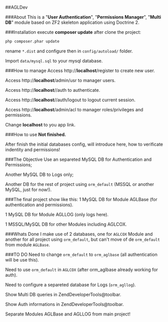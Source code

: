 ##AGLDev

###About
This is a "<b>User Authentication</b>", "<b>Permissions Manager</b>", "<b>Multi DB</b>" module based on ZF2 skeleton application using Doctrine 2.

###Installation
execute <b>composer update</b> after clone the project:
```sh
php composer.phar update
```

rename `*.dist` and configure then in `config/autoload/` folder.

Import `data/mysql.sql` to your mysql database.

###How to manage
Access http://<b>localhost</b>/register to create new user.

Access http://<b>localhost</b>/admin/usr to manager users.

Access http://<b>localhost</b>//auth to authenticate.

Access http://<b>localhost</b>//auth/logout to logout current session.

Access http://<b>localhost</b>/admin/acl to manager roles/privileges and permissions.

Change <b>localhost</b> to you app link.

###How to use
<b>Not finished.</b>

After finish the initial databases config, will introduce here, how to verificate indentity and permissions! 

###The Objective
Use an separeted MySQL DB for Authentication and Permissions;

Another MySQL DB to Logs only;

Another DB for the rest of project using `orm_default` (MSSQL or another MySQL, just for now!).

###The final project show like this:
1 MySQL DB for Module AGLBase (for authentication and permissions).

1 MySQL DB for Module AGLLOG (only logs here).

1 MSSQL/MySQL DB for other Modules including AGLCOX.

###Whats Done
I make use of 2 databases, one for `AGLCOX` Module and another for all project using `orm_default`, but can't move of de `orm_default` from module `AGLBase`.

###TO DO
Need to change `orm_default` to `orm_aglbase` (all authentication will be use this).

Need to use `orm_default` in `AGLCOX` (after orm_aglbase already working for auth).

Need to configure a separeted database for Logs (`orm_agllog`).

Show Multi DB queries in ZendDeveloperTools@toolbar.

Show Auth informations in ZendDeveloperTools@toolbar.

Separate Modules AGLBase and AGLLOG from main project!